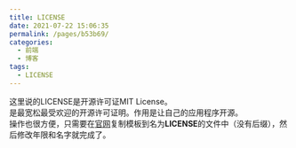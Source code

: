 ```yaml
---
title: LICENSE
date: 2021-07-22 15:06:35
permalink: /pages/b53b69/
categories:
  - 前端
  - 博客
tags:
  - LICENSE
---
```

这里说的LICENSE是开源许可证MIT License。   
是最宽松最受欢迎的开源许可证明。作用是让自己的应用程序开源。   
操作也很方便，只需要在[官网](https://choosealicense.com/licenses/mit/)复制模板到名为**LICENSE**的文件中（没有后缀），然后修改年限和名字就完成了。
